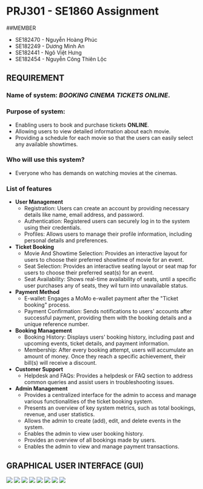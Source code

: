 # PRJ301 - SE1860 Assignment
##MEMBER
- SE182470 - Nguyễn Hoàng Phúc
- SE182249 - Dương Minh An
- SE182441 - Ngô Việt Hưng
- SE182454 - Nguyễn Công Thiên Lộc
##  REQUIREMENT
### Name of system: **_BOOKING CINEMA TICKETS ONLINE_**.</br>
### Purpose of system: 
  - Enabling users to book and purchase tickets **ONLINE**.
  - Allowing users to view detailed information about each movie.
  - Providing a schedule for each movie so that the users can easily select any available showtimes.
### Who will use this system? </br>
- Everyone who has demands on watching movies at the cinemas. </br>
### List of features
- **User Management**
  - Registration: Users can create an account by providing necessary details like name, email address, and password.
  - Authentication: Registered users can securely log in to the system using their credentials.
  - Profiles: Allows users to manage their profile information, including personal details and preferences.
- **Ticket Booking**
    - Movie And Showtime Selection: Provides an interactive layout for users to choose their preferred showtime of movie for an event.
    - Seat Selection: Provides an interactive seating layout or seat map for users to choose their preferred seat(s) for an event.
    - Seat Availability: Shows real-time availability of seats, until a specific user purchases any of seats, they wil turn into unavailable status.
- **Payment Method**
    - E-wallet: Engages a MoMo e-wallet payment after the "Ticket booking" process.
    - Payment Confirmation: Sends notifications to users' accounts after successful payment, providing them with the booking details and a unique reference number.
- **Booking Management**
    - Booking History: Displays users' booking history, including past and upcoming events, ticket details, and payment information.
    - Membership: After every booking attempt, users will accumulate an amount of money. Once they reach a specific achievement, their bill(s) will receive a discount.
- **Customer Support**
  - Helpdesk and FAQs: Provides a helpdesk or FAQ section to address common queries and assist users in troubleshooting issues.
- **Admin Management**
  - Provides a centralized interface for the admin to access and manage various functionalities of the ticket booking system.
  - Presents an overview of key system metrics, such as total bookings, revenue, and user statistics.
  - Allows the admin to create (add), edit, and delete events in the system.
  - Enables the admin to view user booking history.
  - Provides an overview of all bookings made by users.
  - Enables the admin to view and manage payment transactions.

##  GRAPHICAL USER INTERFACE (GUI)
![](img_gui/gui1.jpg)
![](img_gui/gui2.jpg)
![](img_gui/gui3.jpg)
![](img_gui/gui4.jpg)
![](img_gui/gui5.jpg)
![](img_gui/gui6.jpg)
![](img_gui/gui7.jpg)
![](img_gui/gui8.jpg)